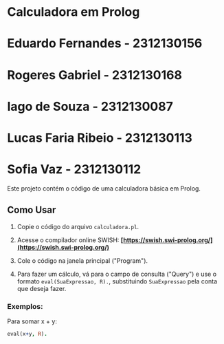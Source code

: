 # Calculadora em Prolog

# Eduardo Fernandes - 2312130156
# Rogeres Gabriel - 2312130168
# Iago de Souza - 2312130087
# Lucas Faria Ribeio - 2312130113
# Sofia Vaz - 2312130112


Este projeto contém o código de uma calculadora básica em Prolog.

## Como Usar

1.  Copie o código do arquivo `calculadora.pl`.

2.  Acesse o compilador online SWISH: **[https://swish.swi-prolog.org/](https://swish.swi-prolog.org/)**

3.  Cole o código na janela principal ("Program").

4.  Para fazer um cálculo, vá para o campo de consulta ("Query") e use o formato `eval(SuaExpressao, R).`, substituindo `SuaExpressao` pela conta que deseja fazer.

### Exemplos:

Para somar x + y:
```prolog
eval(x+y, R).